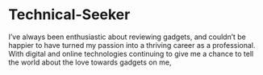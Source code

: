 # Technical-Seeker
I’ve always been enthusiastic about reviewing gadgets, and couldn’t be happier to have turned my passion into a thriving career as a professional. With digital and online technologies continuing to give me a chance to tell the world about the love towards gadgets on me, 
